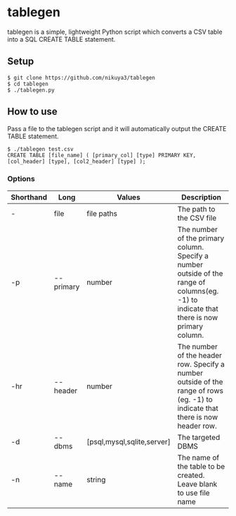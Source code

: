 # tablegen
tablegen is a simple, lightweight Python script which converts a CSV table into a SQL CREATE TABLE statement.
## Setup
```
$ git clone https://github.com/nikuya3/tablegen
$ cd tablegen
$ ./tablegen.py
```
## How to use
Pass a file to the tablegen script and it will automatically output the CREATE TABLE statement.
```
$ ./tablegen test.csv
CREATE TABLE [file_name] ( [primary_col] [type] PRIMARY KEY, [col_header] [type], [col2_header] [type] );
```
### Options
|Shorthand|Long|Values|Description|
|---|---|---|---|
|-|file|file paths|The path to the CSV file|
|-p|--primary|number|The number of the primary column. Specify a number outside of the range of columns(eg. -1) to indicate that there is now primary column.|
|-hr|--header|number|The number of the header row. Specify a number outside of the range of rows (eg. -1) to indicate that there is now header row.|
|-d|--dbms|[psql,mysql,sqlite,server]|The targeted DBMS|
|-n|--name|string|The name of the table to be created. Leave blank to use file name|
